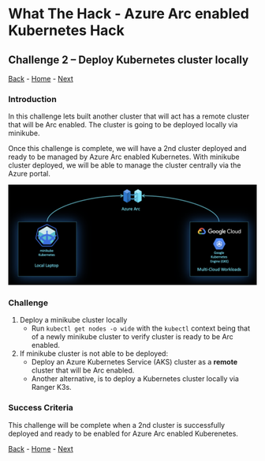 # What The Hack - Azure Arc enabled Kubernetes Hack

## Challenge 2 – Deploy Kubernetes cluster locally
[Back](challenge01.md) - [Home](../readme.md) - [Next](challenge03.md)

### Introduction

In this challenge lets built another cluster that will act has a remote cluster that will be Arc enabled. The cluster is going to be deployed locally via minikube. 

Once this challenge is complete, we will have a 2nd cluster deployed and ready to be managed by Azure Arc enabled Kubernetes. With minikube cluster deployed, we will be able to manage the cluster centrally via the Azure portal.

 ![](../img/image4.png)

### Challenge

1. Deploy a minikube cluster locally 
    *  Run ```kubectl get nodes -o wide``` with the ```kubectl``` context being that of a newly minikube cluster to verify cluster is ready to be Arc enabled.
2. If minikube cluster is not able to be deployed:
    * Deploy an Azure Kubernetes Service (AKS) cluster as a **remote** cluster that will be Arc enabled.
    * Another alternative, is to deploy a Kubernetes cluster locally via Ranger K3s.

### Success Criteria

This challenge will be complete when a 2nd cluster is successfully deployed and ready to be enabled for Azure Arc enabled Kuberenetes.

[Back](challenge01.md) - [Home](../readme.md) - [Next](challenge03.md)
